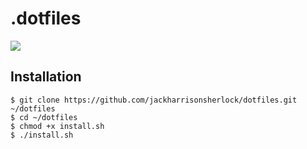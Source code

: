 # .dotfiles


![](https://cl.ly/pvB4/download/Image%202018-03-05%20at%208.30.41%20PM.png)

## Installation 

```
$ git clone https://github.com/jackharrisonsherlock/dotfiles.git ~/dotfiles
$ cd ~/dotfiles
$ chmod +x install.sh
$ ./install.sh
```
